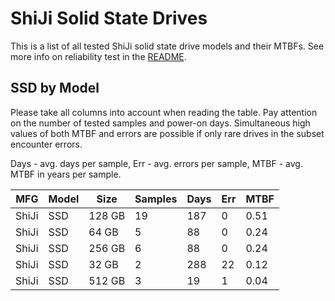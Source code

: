 ShiJi Solid State Drives
========================

This is a list of all tested ShiJi solid state drive models and their MTBFs. See
more info on reliability test in the [README](https://github.com/bsdhw/SMART).

SSD by Model
------------

Please take all columns into account when reading the table. Pay attention on the
number of tested samples and power-on days. Simultaneous high values of both MTBF
and errors are possible if only rare drives in the subset encounter errors.

Days - avg. days per sample,
Err  - avg. errors per sample,
MTBF - avg. MTBF in years per sample.

| MFG       | Model              | Size   | Samples | Days  | Err   | MTBF |
|-----------|--------------------|--------|---------|-------|-------|------|
| ShiJi     | SSD                | 128 GB | 19      | 187   | 0     | 0.51   |
| ShiJi     | SSD                | 64 GB  | 5       | 88    | 0     | 0.24   |
| ShiJi     | SSD                | 256 GB | 6       | 88    | 0     | 0.24   |
| ShiJi     | SSD                | 32 GB  | 2       | 288   | 22    | 0.12   |
| ShiJi     | SSD                | 512 GB | 3       | 19    | 1     | 0.04   |

